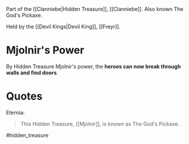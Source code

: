 Part of the [[Clanniebe|Hidden Treasure]], [[Clanniebe]]. Also known The God's Pickaxe.

Held by the [[Devil Kings|Devil King]], [[Freyr]].
# Mjolnir's Power
By Hidden Treasure Mjolnir's power, the **heroes can now break through walls and find doors**.
# Quotes
Eternia:
>This Hidden Treasure, [[Mjolnir]], is known as The God's Pickaxe.

#hidden_treasure 